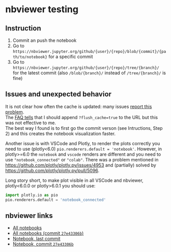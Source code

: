 # nbviewer testing

## Instruction
1. Commit an push the notebook
2. Go to `https://nbviewer.jupyter.org/github/{user}/{repo}/blob/{commit}/{path/to/notebook}` for a specific commit
3. Go to `https://nbviewer.jupyter.org/github/{user}/{repo}/tree/{branch}/` for the latest commit (also `/blob/{branch}/` instead of `/tree/{branch}/` is fine)

## Issues and unexpected behavior

It is not clear how often the cache is updated: many issues [report this problem](https://github.com/jupyter/nbviewer/issues). <br>
The [FAQ tells](https://nbviewer.org/faq#why-is-nbviewer-showing-an-outdated-version-of-my-notebook) that I should append `?flush_cache=true` to the URL but this was not effective to me.  <br>
The best way I found is to first go the commit verson (see Intructions, Step 2) and this creates the notebook visualization faster.

Another issue is with VSCode and Plotly, to render the plots correctly you need to use (plotly<6.0) `pio.renderers.default = 'notebook'`.
However, in plotly>=6.0 the `notebook` and `vscode` renders are different and you need to use `"notebook_connected"` or `"colab"`.
There was a problem mentioned in https://github.com/plotly/plotly.py/issues/4953 and (partially) solved by https://github.com/plotly/plotly.py/pull/5096.

Long story short, to make plot visible in all VSCode and nbviewer, plotly<6.0.0 or plotly>6.0.1 you should use:

```python
import plotly.io as pio
pio.renderers.default = 'notebook_connected'
```

## nbviewer links
- [All notebooks](https://nbviewer.org/github/danieleongari/nbviewer_test/tree/main/)
- [All notebooks (commit `27e43306b`)](https://nbviewer.org/github/danieleongari/nbviewer_test/tree/27e43306b6e35cd3f8dc9bb034c1b9d2b5abf3ce/)
- [Notebook, last commit](https://nbviewer.org/github/danieleongari/nbviewer_test/tree/main/notebook_v6.ipynb)
- [Notebook, commit `27e43306b`](https://nbviewer.org/github/danieleongari/nbviewer_test/blob/27e43306b6e35cd3f8dc9bb034c1b9d2b5abf3ce/notebook_1.ipynb)
